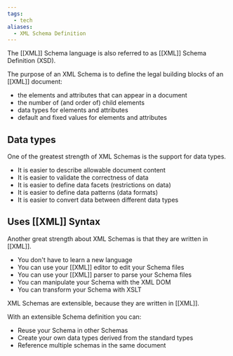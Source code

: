 ```yaml
---
tags:
  - tech
aliases:
  - XML Schema Definition
---
```

The [[XML]] Schema language is also referred to as [[XML]] Schema Definition (XSD).

The purpose of an XML Schema is to define the legal building blocks of an [[XML]] document:
- the elements and attributes that can appear in a document
- the number of (and order of) child elements
- data types for elements and attributes
- default and fixed values for elements and attributes

## Data types

One of the greatest strength of XML Schemas is the support for data types.
- It is easier to describe allowable document content
- It is easier to validate the correctness of data
- It is easier to define data facets (restrictions on data)
- It is easier to define data patterns (data formats)
- It is easier to convert data between different data types

## Uses [[XML]] Syntax

Another great strength about XML Schemas is that they are written in [[XML]].
- You don't have to learn a new language
- You can use your [[XML]] editor to edit your Schema files
- You can use your [[XML]] parser to parse your Schema files
- You can manipulate your Schema with the XML DOM
- You can transform your Schema with XSLT

XML Schemas are extensible, because they are written in [[XML]].

With an extensible Schema definition you can:
- Reuse your Schema in other Schemas
- Create your own data types derived from the standard types
- Reference multiple schemas in the same document